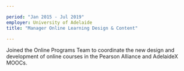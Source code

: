 ```yaml
---

period: "Jan 2015 - Jul 2019"
employer: University of Adelaide
title: "Manager Online Learning Design & Content"

---
```


Joined the Online Programs Team to coordinate the new design and development of online courses in the Pearson Alliance and AdelaideX MOOCs. 
